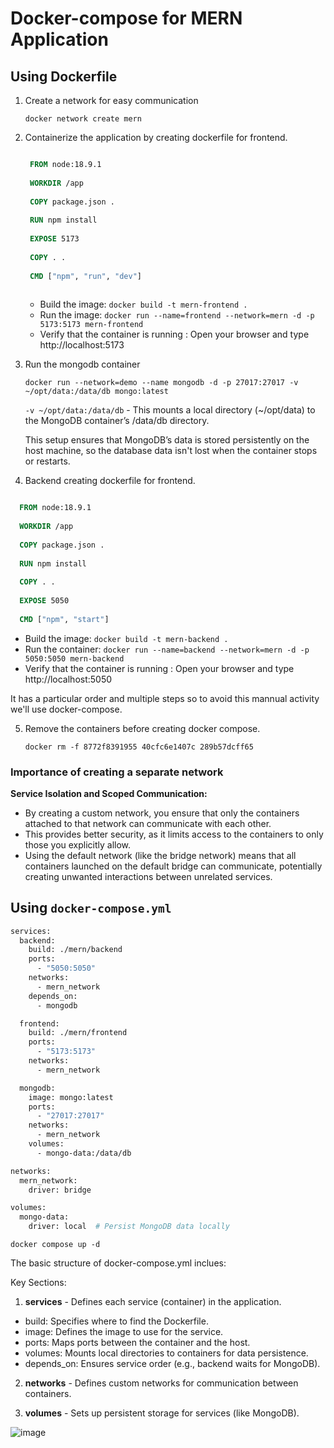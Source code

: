 # Docker-compose for MERN Application

## Using Dockerfile

1. Create a network for easy communication
   
    `docker network create mern`
   
2. Containerize the application by creating dockerfile for frontend.
   
   ```dockerfile

    FROM node:18.9.1
    
    WORKDIR /app
    
    COPY package.json .
    
    RUN npm install
    
    EXPOSE 5173
    
    COPY . .
  
    CMD ["npm", "run", "dev"]
  
   ```
    - Build the image: `docker build -t mern-frontend .`
    - Run the image: `docker run --name=frontend --network=mern -d -p 5173:5173 mern-frontend`
    - Verify that the container is running : Open your browser and type http://localhost:5173

4. Run the mongodb container
   
   `docker run --network=demo --name mongodb -d -p 27017:27017 -v ~/opt/data:/data/db mongo:latest`
   
   `-v ~/opt/data:/data/db` - This mounts a local directory (~/opt/data) to the MongoDB container’s /data/db directory. 

   This setup ensures that MongoDB’s data is stored persistently on the host machine, so the database data isn't lost when the container stops or restarts.

4. Backend  creating dockerfile for frontend.

```dockerfile

  FROM node:18.9.1
  
  WORKDIR /app
  
  COPY package.json .
  
  RUN npm install
  
  COPY . .
  
  EXPOSE 5050
  
  CMD ["npm", "start"]

```

 - Build the image: `docker build -t mern-backend .`
 - Run the container: `docker run --name=backend --network=mern -d -p 5050:5050 mern-backend`
 - Verify that the container is running : Open your browser and type http://localhost:5050


It has a particular order and multiple steps so to avoid this mannual activity we'll use docker-compose.

5. Remove the containers before creating docker compose.
   
   `docker rm -f 8772f8391955 40cfc6e1407c 289b57dcff65`

  
### Importance of creating a separate network

**Service Isolation and Scoped Communication:**

- By creating a custom network, you ensure that only the containers attached to that network can communicate with each other. 
- This provides better security, as it limits access to the containers to only those you explicitly allow.
- Using the default network (like the bridge network) means that all containers launched on the default bridge can communicate, potentially creating unwanted interactions between unrelated services.

## Using `docker-compose.yml`

```dockerfile
services:
  backend:
    build: ./mern/backend
    ports:
      - "5050:5050" 
    networks:
      - mern_network
    depends_on:
      - mongodb

  frontend:
    build: ./mern/frontend
    ports:
      - "5173:5173"  
    networks:
      - mern_network

  mongodb:
    image: mongo:latest  
    ports:
      - "27017:27017"  
    networks:
      - mern_network
    volumes:
      - mongo-data:/data/db  

networks:
  mern_network:
    driver: bridge 

volumes:
  mongo-data:
    driver: local  # Persist MongoDB data locally


```
`docker compose up -d`

The basic structure of docker-compose.yml inclues:

Key Sections:

1. **services** - Defines each service (container) in the application.
- build: Specifies where to find the Dockerfile.
- image: Defines the image to use for the service.
- ports: Maps ports between the container and the host.
- volumes: Mounts local directories to containers for data persistence.
- depends_on: Ensures service order (e.g., backend waits for MongoDB).
  
2. **networks** - Defines custom networks for communication between containers.

3. **volumes** - Sets up persistent storage for services (like MongoDB).

![image](https://github.com/user-attachments/assets/97772c0f-3538-4820-a10b-a47b9c0ec3fb)
